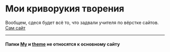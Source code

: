 




# Мои криворукия творения
Вообщем, сдеся будет всё то, что задвали учителя по вёрстке сайтов.
[Сам сайт](https://xasya.github.io)
***
#### Папки [My](My) и [theme](theme) не относятся к основному сайту
